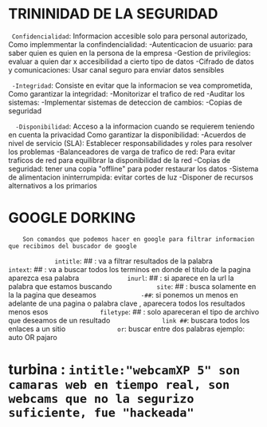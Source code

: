 # TRININIDAD DE LA SEGURIDAD 
   `  Confidencialidad `: Informacion accesible solo para personal autorizado, 
            Como implemmentar la confindencialidad:
                        -Autenticacion de usuario: para saber quien es quien en la persona de la empresa
                        -Gestion de privilegios: evaluar a quien dar x accesibilidad a cierto tipo de datos 
                        -Cifrado de datos y comunicaciones: Usar canal seguro para enviar datos sensibles
    
   ` -Integridad`: Consiste en evitar que la informacion se vea comprometida,
            Como garantizar la integridad:
                        -Monitorizar el trafico de red
                        -Auditar los sistemas:
                        -Implementar sistemas de deteccion de cambios:
                        -Copias de seguridad
    
  `  -Disponibilidad`: Acceso a la informacion cuando se requierem teniendo en cuenta la privacidad
            Como garantizar la disponibilidad:
                        -Acuerdos de nivel de servicio (SLA): Establecer responsabilidades y roles para resolver los problemas
                        -Balanceadores de varga de trafico de red: Para evitar traficos de red para equilibrar la disponibilidad de la red
                        -Copias de seguridad: tener una copia "offline" para poder restaurar los datos
                        -Sistema de alimentacion ininterrumpida: evitar cortes de luz
                        -Disponer de recursos alternativos a los primarios

# GOOGLE DORKING
        Son comandos que podemos hacer en google para filtrar informacion que recibimos del buscador de google  
   `             intitle`: ## : va a filtrar resultados de la palabra 
   `             intext`: ## : va a buscar todos los terminos en donde el titulo de la pagina aparezca esa palabra
   `             inurl`: ## : si aparece en la url la palabra que estamos buscando
   `            site`: ## : busca solamente en la la pagina que deseamos
   `             -## `: si ponemos un menos en adelante de una pagina o palabra clave , aparecera todos los resultados menos esos
  `              filetype`: ## : solo apareceran el tipo de archivo que deseamos de un resultado
  `              link ##`: buscara todos los enlaces a un sitio
  `              or`: buscar entre dos palabras ejemplo: auto OR pajaro

# turbina : `intitle:"webcamXP 5" son camaras web en tiempo real, son webcams que no la segurizo suficiente, fue "hackeada"`

